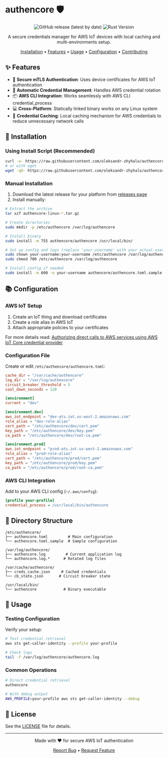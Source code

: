 # authencore 🛡️

<div align="center">

![GitHub release (latest by date)](https://img.shields.io/github/v/release/oleksandr-zhyhalo/authencore)
![Rust Version](https://img.shields.io/badge/rust-1.70%2B-blue.svg)

A secure credentials manager for AWS IoT devices with local caching and multi-environments setup.

[Installation](#Installation) •
[Features](#features) •
[Usage](#usage) •
[Configuration](#configuration) •
[Contributing](#contributing)

</div>

## ✨ Features

- 🔐 **Secure mTLS Authentication**: Uses device certificates for AWS IoT authentication
- 🔄 **Automatic Credential Management**: Handles AWS credential rotation
- 📦 **AWS CLI Integration**: Works seamlessly with AWS CLI credential_process
- 💻 **Cross-Platform**: Statically linked binary works on any Linux system
- 💾 **Credential Caching**: Local caching mechanism for AWS credentials to reduce unnecessary network calls

## 🚀 Installation

### Using Install Script (Recommended)

```bash
curl -o- https://raw.githubusercontent.com/oleksandr-zhyhalo/authencore/main/install.sh | sudo bash
# or with wget
wget -qO- https://raw.githubusercontent.com/oleksandr-zhyhalo/authencore/main/install.sh | sudo bash
```

### Manual Installation

1. Download the latest release for your platform from [releases page](https://github.com/oleksandr-zhyhalo/authencore/releases)
2. Install manually:
```bash
# Extract the archive
tar xzf authencore-linux-*.tar.gz

# Create directories
sudo mkdir -p /etc/authencore /var/log/authencore

# Install binary
sudo install -m 755 authencore/authencore /usr/local/bin/

# Set up config and logs (replace 'your-username' with your actual username)
sudo chown your-username:your-username /etc/authencore /var/log/authencore
sudo chmod 700 /etc/authencore /var/log/authencore

# Install config if needed
sudo install -m 600 -o your-username authencore/authencore.toml.sample /etc/authencore/authencore.conf
```

## 📚 Configuration

### AWS IoT Setup

1. Create an IoT thing and download certificates
2. Create a role alias in AWS IoT
3. Attach appropriate policies to your certificates

For more details read:
[Authorizing direct calls to AWS services using AWS IoT Core credential provider
   ](https://docs.aws.amazon.com/iot/latest/developerguide/authorizing-direct-aws.html)

### Configuration File

Create or edit `/etc/authencore/authencore.toml`:
```toml
cache_dir = "/var/cache/authencore"
log_dir = "/var/log/authencore"
circuit_breaker_threshold = 5
cool_down_seconds = 120

[environment]
current = "dev"

[environment.dev]
aws_iot_endpoint = "dev-ats.iot.us-west-2.amazonaws.com"
role_alias = "dev-role-alias"
cert_path = "/etc/authencore/dev/cert.pem"
key_path = "/etc/authencore/dev/key.pem"
ca_path = "/etc/authencore/dev/root-ca.pem"

[environment.prod]
aws_iot_endpoint = "prod-ats.iot.us-west-2.amazonaws.com"
role_alias = "prod-role-alias"
cert_path = "/etc/authencore/prod/cert.pem"
key_path = "/etc/authencore/prod/key.pem"
ca_path = "/etc/authencore/prod/root-ca.pem"
```

### AWS CLI Integration

Add to your AWS CLI config (`~/.aws/config`):
```ini
[profile your-profile]
credential_process = /usr/local/bin/authencore
```

## 📂 Directory Structure

```
/etc/authencore/
├── authencore.toml         # Main configuration
└── authencore.toml.sample  # Sample configuration

/var/log/authencore/
├── authencore.log         # Current application log
└── authencore.log.*      # Rotated log files

/var/cache/authencore/
├── creds_cache.json     # Cached credentials
└── cb_state.json       # Circuit breaker state

/usr/local/bin/
└── authencore            # Binary executable
```

## 🔨 Usage

### Testing Configuration

Verify your setup:
```bash
# Test credential retrieval
aws sts get-caller-identity --profile your-profile

# Check logs
tail -f /var/log/authencore/authencore.log
```

### Common Operations

```bash
# Direct credential retrieval
authencore

# With debug output
AWS_PROFILE=your-profile aws sts get-caller-identity --debug
```

## 📄 License

See the [LICENSE](LICENSE) file for details.

---

<div align="center">
Made with ❤️ for secure AWS IoT authentication

[Report Bug](https://github.com/oleksandr-zhyhalo/authencore/issues) • [Request Feature](https://github.com/oleksandr-zhyhalo/authencore/issues)
</div>

